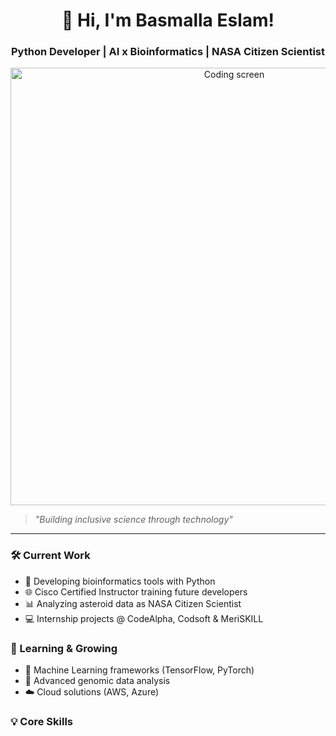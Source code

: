 <!-- Professional header with your name -->
<h1 align="center">🚀 Hi, I'm Basmalla Eslam!</h1>
<h3 align="center">Python Developer | AI x Bioinformatics | NASA Citizen Scientist</h3>

<!-- Clean coding GIF -->
<p align="center">
  <img src="https://media.giphy.com/media/L1R1tvI9svkIWwpVYr/giphy.gif" width="700" alt="Coding screen">
</p>

<!-- Mission Statement -->
> *"Building inclusive science through technology"*

---

### 🛠️ Current Work
- 🔭 Developing bioinformatics tools with Python
- 🌐 Cisco Certified Instructor training future developers
- 📊 Analyzing asteroid data as NASA Citizen Scientist
- 💻 Internship projects @ CodeAlpha, Codsoft & MeriSKILL

### 🌱 Learning & Growing
- 🤖 Machine Learning frameworks (TensorFlow, PyTorch)
- 🧬 Advanced genomic data analysis
- ☁️ Cloud solutions (AWS, Azure)

### 💡 Core Skills
